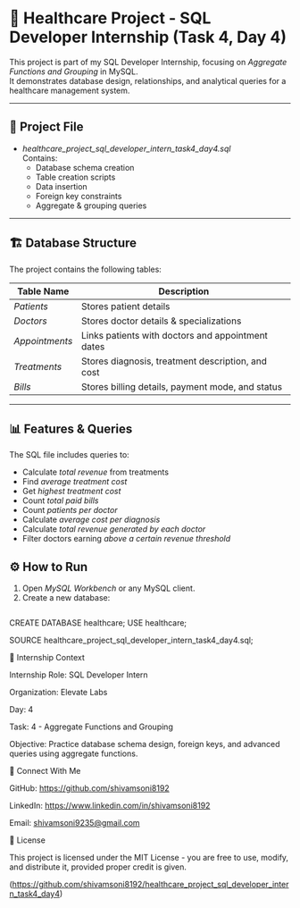 # 🏥 Healthcare Project - SQL Developer Internship (Task 4, Day 4)

This project is part of my SQL Developer Internship, focusing on *Aggregate Functions and Grouping* in MySQL.  
It demonstrates database design, relationships, and analytical queries for a healthcare management system.

---

## 📂 Project File
- *healthcare_project_sql_developer_intern_task4_day4.sql*  
  Contains:
  - Database schema creation
  - Table creation scripts
  - Data insertion
  - Foreign key constraints
  - Aggregate & grouping queries

---

## 🏗 Database Structure
The project contains the following tables:

| Table Name      | Description |
|-----------------|-------------|
| *Patients*    | Stores patient details |
| *Doctors*     | Stores doctor details & specializations |
| *Appointments*| Links patients with doctors and appointment dates |
| *Treatments*  | Stores diagnosis, treatment description, and cost |
| *Bills*       | Stores billing details, payment mode, and status |

---

## 📊 Features & Queries
The SQL file includes queries to:
- Calculate *total revenue* from treatments
- Find *average treatment cost*
- Get *highest treatment cost*
- Count *total paid bills*
- Count *patients per doctor*
- Calculate *average cost per diagnosis*
- Calculate *total revenue generated by each doctor*
- Filter doctors earning *above a certain revenue threshold*

## ⚙ How to Run
1. Open *MySQL Workbench* or any MySQL client.
2. Create a new database:
   ```sql
CREATE DATABASE healthcare;
USE healthcare;

SOURCE
healthcare_project_sql_developer_intern_task4_day4.sql;

🎯 Internship Context

Internship Role: SQL Developer Intern

Organization: Elevate Labs

Day: 4

Task: 4 - Aggregate Functions and Grouping

Objective: Practice database schema design, foreign keys, and advanced queries using aggregate functions.

🤝 Connect With Me

GitHub: https://github.com/shivamsoni8192

LinkedIn: https://www.linkedin.com/in/shivamsoni8192

Email: shivamsoni9235@gmail.com

📜 License

This project is licensed under the MIT License - you are free to use, modify, and distribute it, provided proper credit is given.

(https://github.com/shivamsoni8192/healthcare_project_sql_developer_intern_task4_day4)
